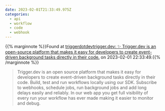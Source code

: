 ```yaml
---
date: 2023-02-01T21:33:49.975Z
categories:
  - api
  - workflow
  - code
  - webhook
---
```

{{% marginnote %}}Found at [triggerdotdevtrigger.dev: ✨ Trigger.dev is an open-source platform that makes it easy for developers to create event-driven background tasks directly in their code.](https://github.com/triggerdotdev/trigger.dev) on 2023-02-01 22:33:49.{{% /marginnote %}}

> Trigger.dev is an open source platform that makes it easy for developers to create event-driven background tasks directly in their code. Build, test and run workflows locally using our SDK. Subscribe to webhooks, schedule jobs, run background jobs and add long delays easily and reliably. In our web app you get full visibility of every run your workflow has ever made making it easier to monitor and debug.

